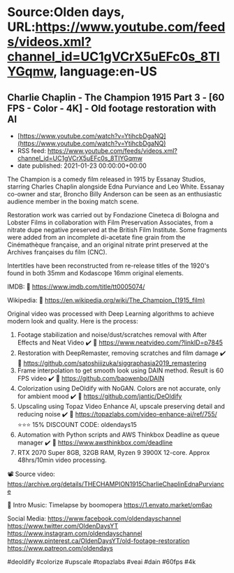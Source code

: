 # Source:Olden days, URL:https://www.youtube.com/feeds/videos.xml?channel_id=UC1gVCrX5uEFc0s_8TIYGqmw, language:en-US

## Charlie Chaplin - The Champion 1915 Part 3 - [60 FPS - Color - 4K] - Old footage restoration with AI
 - [https://www.youtube.com/watch?v=YtihcbDgaNQ](https://www.youtube.com/watch?v=YtihcbDgaNQ)
 - RSS feed: https://www.youtube.com/feeds/videos.xml?channel_id=UC1gVCrX5uEFc0s_8TIYGqmw
 - date published: 2021-01-23 00:00:00+00:00

The Champion is a comedy film released in 1915 by Essanay Studios, starring Charles Chaplin alongside Edna Purviance and Leo White. Essanay co-owner and star, Broncho Billy Anderson can be seen as an enthusiastic audience member in the boxing match scene.

Restoration work was carried out by Fondazione Cineteca di Bologna and Lobster Films in collaboration with Film Preservation Associates, from a nitrate dupe negative preserved at the British Film Institute. Some fragments were added from an incomplete di-acetate fine grain from the Cinémathèque française, and an original nitrate print preserved at the Archives françaises du film (CNC).

Intertitles have been reconstructed from re-release titles of the 1920's found in both 35mm and Kodascope 16mm original elements.

IMDB:
🔗 https://www.imdb.com/title/tt0005074/

Wikipedia:
🔗 https://en.wikipedia.org/wiki/The_Champion_(1915_film)

Original video was processed with Deep Learning algorithms to achieve modern look and quality. Here is the process:

1. Footage stabilization and noise/dust/scratches removal with After Effects and Neat Video ✔️
🔗 https://www.neatvideo.com/?linkID=p7845
2. Restoration with DeepRemaster, removing scratches and film damage ✔️
🔗 https://github.com/satoshiiizuka/siggraphasia2019_remastering
3. Frame interpolation to get smooth look using DAIN method. Result is 60 FPS video ✔️
🔗 https://github.com/baowenbo/DAIN
4. Colorization using DeOldify with NoGAN. Colors are not accurate, only for ambient mood ✔️
🔗 https://github.com/jantic/DeOldify
5. Upscaling using Topaz Video Enhance AI, upscale preserving detail and reducing noise ✔️
🔗 https://topazlabs.com/video-enhance-ai/ref/755/
⭐⭐⭐ 15% DISCOUNT CODE: oldendays15
6. Automation with Python scripts and AWS Thinkbox Deadline as queue manager ✔️
🔗 https://www.awsthinkbox.com/deadline
7. RTX 2070 Super 8GB, 32GB RAM, Ryzen 9 3900X 12-core. Approx 48hrs/10min video processing.

📽️ Source video:
https://archive.org/details/THECHAMPION1915CharlieChaplinEdnaPurviance

🎵 Intro Music:
Timelapse by boomopera
https://1.envato.market/om6ao

Social Media:
https://www.facebook.com/oldendayschannel
https://www.twitter.com/OldenDaysYT
https://www.instagram.com/oldendayschannel
https://www.pinterest.ca/OldenDaysYT/old-footage-restoration
https://www.patreon.com/oldendays

#deoldify #colorize #upscale #topazlabs #veai #dain #60fps #4k

